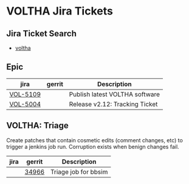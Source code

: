 VOLTHA Jira Tickets
===================

Jira Ticket Search
------------------

- [voltha](https://jira.opencord.org/issues/?jql=(text%20~%20"voltha")%20AND%20(resolution%20IS%20EMPTY))


Epic
----
    
| jira | gerrit | Description |
| -----| ------ | ------------|
| [VOL-5109](https://jira.opencord.org/browse/VOL-5019) | | Publish latest VOLTHA software |
| [VOL-5004](https://jira.opencord.org/browse/VOL-5004) | | Release v2.12: Tracking Ticket |


VOLTHA: Triage
--------------

Create patches that contain cosmetic edits (comment changes, etc) to trigger
a jenkins job run.  Corruption exists when benign changes fail.
    
| jira | gerrit | Description |
| -----| ------ | ------------|
| | [34966](https://gerrit.opencord.org/c/bbsim/+/34866) | Triage job for bbsim |